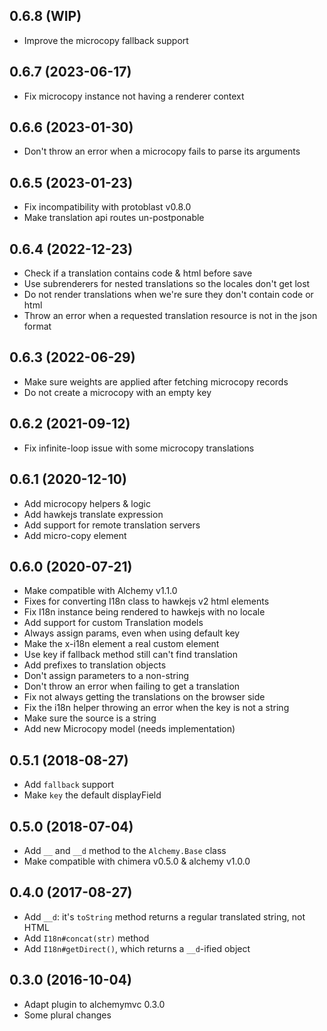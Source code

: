 ## 0.6.8 (WIP)

* Improve the microcopy fallback support

## 0.6.7 (2023-06-17)

* Fix microcopy instance not having a renderer context

## 0.6.6 (2023-01-30)

* Don't throw an error when a microcopy fails to parse its arguments

## 0.6.5 (2023-01-23)

* Fix incompatibility with protoblast v0.8.0
* Make translation api routes un-postponable

## 0.6.4 (2022-12-23)

* Check if a translation contains code & html before save
* Use subrenderers for nested translations so the locales don't get lost
* Do not render translations when we're sure they don't contain code or html
* Throw an error when a requested translation resource is not in the json format

## 0.6.3 (2022-06-29)

* Make sure weights are applied after fetching microcopy records
* Do not create a microcopy with an empty key

## 0.6.2 (2021-09-12)

* Fix infinite-loop issue with some microcopy translations

## 0.6.1 (2020-12-10)

* Add microcopy helpers & logic
* Add hawkejs translate expression
* Add support for remote translation servers
* Add micro-copy element

## 0.6.0 (2020-07-21)

* Make compatible with Alchemy v1.1.0
* Fixes for converting I18n class to hawkejs v2 html elements
* Fix I18n instance being rendered to hawkejs with no locale
* Add support for custom Translation models
* Always assign params, even when using default key
* Make the x-i18n element a real custom element
* Use key if fallback method still can't find translation
* Add prefixes to translation objects
* Don't assign parameters to a non-string
* Don't throw an error when failing to get a translation
* Fix not always getting the translations on the browser side
* Fix the i18n helper throwing an error when the key is not a string
* Make sure the source is a string
* Add new Microcopy model (needs implementation)

## 0.5.1 (2018-08-27)

* Add `fallback` support
* Make `key` the default displayField

## 0.5.0 (2018-07-04)

* Add `__` and `__d` method to the `Alchemy.Base` class
* Make compatible with chimera v0.5.0 & alchemy v1.0.0

## 0.4.0 (2017-08-27)

* Add `__d`: it's `toString` method returns a regular translated string, not HTML
* Add `I18n#concat(str)` method
* Add `I18n#getDirect()`, which returns a `__d`-ified object

## 0.3.0 (2016-10-04)

* Adapt plugin to alchemymvc 0.3.0
* Some plural changes